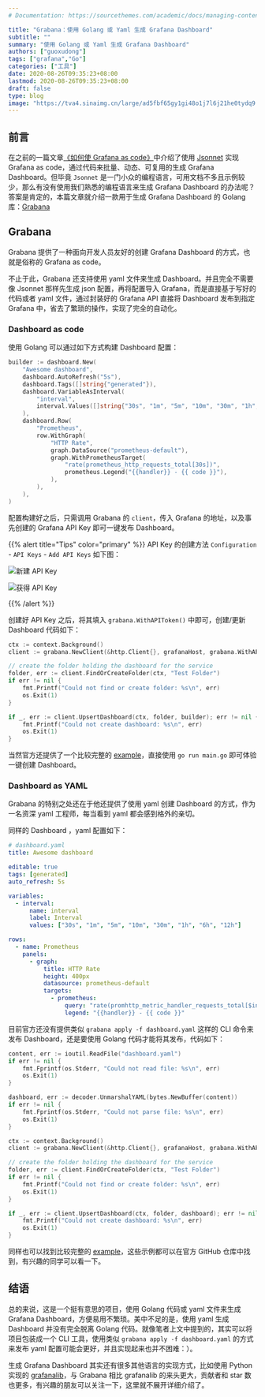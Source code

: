 ```yaml
---
# Documentation: https://sourcethemes.com/academic/docs/managing-content/

title: "Grabana：使用 Golang 或 Yaml 生成 Grafana Dashboard"
subtitle: ""
summary: "使用 Golang 或 Yaml 生成 Grafana Dashboard"
authors: ["guoxudong"]
tags: ["grafana","Go"]
categories: ["工具"]
date: 2020-08-26T09:35:23+08:00
lastmod: 2020-08-26T09:35:23+08:00
draft: false
type: blog
image: "https://tva4.sinaimg.cn/large/ad5fbf65gy1gi48o1j7l6j21he0tydq9.jpg"
---
```

## 前言

在之前的一篇文章[《如何使 Grafana as code》](./how-to-configure-grafana-as-code)中介绍了使用 [Jsonnet](http://jsonnet.org/) 实现 Grafana as code，通过代码来批量、动态、可复用的生成 Grafana Dashboard。但毕竟 `Jsonnet` 是一门小众的编程语言，可用文档不多且示例较少，那么有没有使用我们熟悉的编程语言来生成 Grafana Dashboard 的办法呢？答案是肯定的，本篇文章就介绍一款用于生成 Grafana Dashboard 的 Golang 库：[Grabana](https://github.com/K-Phoen/grabana)

## Grabana

Grabana 提供了一种面向开发人员友好的创建 Grafana Dashboard 的方式，也就是俗称的 Grafana as code。

不止于此，Grabana 还支持使用 yaml 文件来生成 Dashboard。并且完全不需要像 Jsonnet 那样先生成 json 配置，再将配置导入 Grafana，而是直接基于写好的代码或者 yaml 文件，通过封装好的 Grafana API 直接将 Dashboard 发布到指定 Grafana 中，省去了繁琐的操作，实现了完全的自动化。

### Dashboard as code

使用 Golang 可以通过如下方式构建 Dashboard 配置：

```go
builder := dashboard.New(
    "Awesome dashboard",
    dashboard.AutoRefresh("5s"),
    dashboard.Tags([]string{"generated"}),
    dashboard.VariableAsInterval(
        "interval",
        interval.Values([]string{"30s", "1m", "5m", "10m", "30m", "1h", "6h", "12h"}),
    ),
    dashboard.Row(
        "Prometheus",
        row.WithGraph(
            "HTTP Rate",
            graph.DataSource("prometheus-default"),
            graph.WithPrometheusTarget(
                "rate(prometheus_http_requests_total[30s])",
                prometheus.Legend("{{handler}} - {{ code }}"),
            ),
        ),
    ),
)
```

配置构建好之后，只需调用 Grabana 的 `client`，传入 Grafana 的地址，以及事先创建的 Grafana API Key 即可一键发布 Dashboard。

{{% alert title="Tips" color="primary" %}}
API Key 的创建方法 `Configuration` - `API Keys` - `Add API Keys` 如下图：

![新建 API Key](https://tva1.sinaimg.cn/large/ad5fbf65gy1gi41u4pq30j21h10pn76o.jpg)

![获得 API Key](https://tvax2.sinaimg.cn/large/ad5fbf65gy1gi41y39kz1j20li0biaaz.jpg)

{{% /alert %}}

创建好 API Key 之后，将其填入 `grabana.WithAPIToken()` 中即可，创建/更新 Dashboard 代码如下：

```go
ctx := context.Background()
client := grabana.NewClient(&http.Client{}, grafanaHost, grabana.WithAPIToken("such secret, much wow"))

// create the folder holding the dashboard for the service
folder, err := client.FindOrCreateFolder(ctx, "Test Folder")
if err != nil {
    fmt.Printf("Could not find or create folder: %s\n", err)
    os.Exit(1)
}

if _, err := client.UpsertDashboard(ctx, folder, builder); err != nil {
    fmt.Printf("Could not create dashboard: %s\n", err)
    os.Exit(1)
}
```

当然官方还提供了一个比较完整的 [example](https://github.com/K-Phoen/grabana/blob/master/cmd/example)，直接使用 `go run main.go` 即可体验一键创建 Dashboard。

### Dashboard as YAML

Grabana 的特别之处还在于他还提供了使用 yaml 创建 Dashboard 的方式，作为一名资深 yaml 工程师，每当看到 yaml 都会感到格外的亲切。

同样的 Dashboard ，yaml 配置如下：

```yaml
# dashboard.yaml
title: Awesome dashboard

editable: true
tags: [generated]
auto_refresh: 5s

variables:
  - interval:
      name: interval
      label: Interval
      values: ["30s", "1m", "5m", "10m", "30m", "1h", "6h", "12h"]

rows:
  - name: Prometheus
    panels:
      - graph:
          title: HTTP Rate
          height: 400px
          datasource: prometheus-default
          targets:
            - prometheus:
                query: "rate(promhttp_metric_handler_requests_total[$interval])"
                legend: "{{handler}} - {{ code }}"
```

目前官方还没有提供类似 `grabana apply -f dashboard.yaml` 这样的 CLI 命令来发布 Dashboard，还是要使用 Golang 代码才能将其发布，代码如下：

```go
content, err := ioutil.ReadFile("dashboard.yaml")
if err != nil {
    fmt.Fprintf(os.Stderr, "Could not read file: %s\n", err)
    os.Exit(1)
}

dashboard, err := decoder.UnmarshalYAML(bytes.NewBuffer(content))
if err != nil {
    fmt.Fprintf(os.Stderr, "Could not parse file: %s\n", err)
    os.Exit(1)
}

ctx := context.Background()
client := grabana.NewClient(&http.Client{}, grafanaHost, grabana.WithAPIToken("such secret, much wow"))

// create the folder holding the dashboard for the service
folder, err := client.FindOrCreateFolder(ctx, "Test Folder")
if err != nil {
    fmt.Printf("Could not find or create folder: %s\n", err)
    os.Exit(1)
}

if _, err := client.UpsertDashboard(ctx, folder, dashboard); err != nil {
    fmt.Printf("Could not create dashboard: %s\n", err)
    os.Exit(1)
}
```

同样也可以找到比较完整的 [example](https://github.com/K-Phoen/grabana/tree/master/cmd/yaml)，这些示例都可以在官方 GitHub 仓库中找到，有兴趣的同学可以看一下。

## 结语

总的来说，这是一个挺有意思的项目，使用 Golang 代码或 yaml 文件来生成 Grafana Dashboard，方便易用不繁琐。美中不足的是，使用 yaml 生成 Dashboard 并没有完全脱离 Golang 代码。就像笔者上文中提到的，其实可以将项目包装成一个 CLI 工具，使用类似 `grabana apply -f dashboard.yaml` 的方式来发布 yaml 配置可能会更好，并且实现起来也并不困难：）。

生成 Grafana Dashboard 其实还有很多其他语言的实现方式，比如使用 Python 实现的 [grafanalib](https://github.com/weaveworks/grafanalib)，与 Grabana 相比 grafanalib 的来头更大，贡献者和 star 数也更多，有兴趣的朋友可以关注一下，这里就不展开详细介绍了。
